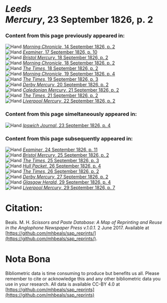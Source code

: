 # *Leeds Mercury*, 23 September 1826, p. 2  
  
### Content from this page previously appeared in:  
![Hand](http://scissorsandpaste.net/wp-content/uploads/2017/06/smallhandpointer.png) [*Morning Chronicle*, 14 September 1826, p. 2](https://mhbeals.github.io/sap_html/Morning-Chronicle/Morning-Chronicle-14-September-1826-p-2)  
![Hand](http://scissorsandpaste.net/wp-content/uploads/2017/06/smallhandpointer.png) [*Examiner*, 17 September 1826, p. 10](https://mhbeals.github.io/sap_html/Examiner/Examiner-17-September-1826-p-10)  
![Hand](http://scissorsandpaste.net/wp-content/uploads/2017/06/smallhandpointer.png) [*Bristol Mercury*, 18 September 1826, p. 2](https://mhbeals.github.io/sap_html/Bristol-Mercury/Bristol-Mercury-18-September-1826-p-2)  
![Hand](http://scissorsandpaste.net/wp-content/uploads/2017/06/smallhandpointer.png) [*Morning Chronicle*, 18 September 1826, p. 2](https://mhbeals.github.io/sap_html/Morning-Chronicle/Morning-Chronicle-18-September-1826-p-2)  
![Hand](http://scissorsandpaste.net/wp-content/uploads/2017/06/smallhandpointer.png) [*The Times*, 18 September 1826, p. 2](https://mhbeals.github.io/sap_html/The-Times/The-Times-18-September-1826-p-2)  
![Hand](http://scissorsandpaste.net/wp-content/uploads/2017/06/smallhandpointer.png) [*Morning Chronicle*, 19 September 1826, p. 4](https://mhbeals.github.io/sap_html/Morning-Chronicle/Morning-Chronicle-19-September-1826-p-4)  
![Hand](http://scissorsandpaste.net/wp-content/uploads/2017/06/smallhandpointer.png) [*The Times*, 19 September 1826, p. 3](https://mhbeals.github.io/sap_html/The-Times/The-Times-19-September-1826-p-3)  
![Hand](http://scissorsandpaste.net/wp-content/uploads/2017/06/smallhandpointer.png) [*Derby Mercury*, 20 September 1826, p. 2](https://mhbeals.github.io/sap_html/Derby-Mercury/Derby-Mercury-20-September-1826-p-2)  
![Hand](http://scissorsandpaste.net/wp-content/uploads/2017/06/smallhandpointer.png) [*Caledonian Mercury*, 21 September 1826, p. 2](https://mhbeals.github.io/sap_html/Caledonian-Mercury/Caledonian-Mercury-21-September-1826-p-2)  
![Hand](http://scissorsandpaste.net/wp-content/uploads/2017/06/smallhandpointer.png) [*The Times*, 21 September 1826, p. 2](https://mhbeals.github.io/sap_html/The-Times/The-Times-21-September-1826-p-2)  
![Hand](http://scissorsandpaste.net/wp-content/uploads/2017/06/smallhandpointer.png) [*Liverpool Mercury*, 22 September 1826, p. 2](https://mhbeals.github.io/sap_html/Liverpool-Mercury/Liverpool-Mercury-22-September-1826-p-2)  
  
### Content from this page simeltaneously appeared in:  
![Hand](http://scissorsandpaste.net/wp-content/uploads/2017/06/smallhandpointer.png) [*Ipswich Journal*, 23 September 1826, p. 4](https://mhbeals.github.io/sap_html/Ipswich-Journal/Ipswich-Journal-23-September-1826-p-4)  
  
### Content from this page subsequently appeared in:  
![Hand](http://scissorsandpaste.net/wp-content/uploads/2017/06/smallhandpointer.png) [*Examiner*, 24 September 1826, p. 11](https://mhbeals.github.io/sap_html/Examiner/Examiner-24-September-1826-p-11)  
![Hand](http://scissorsandpaste.net/wp-content/uploads/2017/06/smallhandpointer.png) [*Bristol Mercury*, 25 September 1826, p. 2](https://mhbeals.github.io/sap_html/Bristol-Mercury/Bristol-Mercury-25-September-1826-p-2)  
![Hand](http://scissorsandpaste.net/wp-content/uploads/2017/06/smallhandpointer.png) [*The Times*, 25 September 1826, p. 3](https://mhbeals.github.io/sap_html/The-Times/The-Times-25-September-1826-p-3)  
![Hand](http://scissorsandpaste.net/wp-content/uploads/2017/06/smallhandpointer.png) [*Hull Packet*, 26 September 1826, p. 4](https://mhbeals.github.io/sap_html/Hull-Packet/Hull-Packet-26-September-1826-p-4)  
![Hand](http://scissorsandpaste.net/wp-content/uploads/2017/06/smallhandpointer.png) [*The Times*, 26 September 1826, p. 2](https://mhbeals.github.io/sap_html/The-Times/The-Times-26-September-1826-p-2)  
![Hand](http://scissorsandpaste.net/wp-content/uploads/2017/06/smallhandpointer.png) [*Derby Mercury*, 27 September 1826, p. 2](https://mhbeals.github.io/sap_html/Derby-Mercury/Derby-Mercury-27-September-1826-p-2)  
![Hand](http://scissorsandpaste.net/wp-content/uploads/2017/06/smallhandpointer.png) [*Glasgow Herald*, 29 September 1826, p. 4](https://mhbeals.github.io/sap_html/Glasgow-Herald/Glasgow-Herald-29-September-1826-p-4)  
![Hand](http://scissorsandpaste.net/wp-content/uploads/2017/06/smallhandpointer.png) [*Liverpool Mercury*, 29 September 1826, p. 7](https://mhbeals.github.io/sap_html/Liverpool-Mercury/Liverpool-Mercury-29-September-1826-p-7)  


# Citation: 

Beals. M. H. *Scissors and Paste Database: A Map of Reprinting and Reuse in the Anglophone Newspaper Press v.1.0.1.* 2 June 2017. Available at [https://github.com/mhbeals/sap_reprints/](https://github.com/mhbeals/sap_reprints/). 

# Nota Bona

Bibliometric data is time consuming to produce but benefits us all. Please remember to cite or acknowledge this and any other bibliometric data you use in your research. All data is available CC-BY 4.0 at [https://github.com/mhbeals/sap_reprints](https://github.com/mhbeals/sap_reprints)